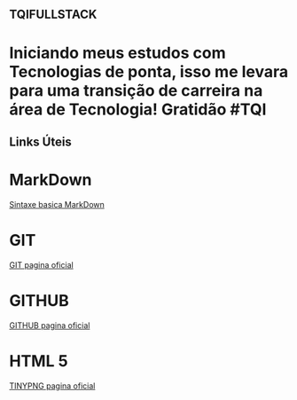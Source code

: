 ## TQIFULLSTACK

# Iniciando meus estudos com Tecnologias de ponta, isso me levara para uma transição de carreira na área de Tecnologia! Gratidão #TQI

## Links Úteis

# MarkDown
[Sintaxe basica MarkDown](https://www.markdownguide.org/basic-syntax/)

# GIT
[GIT pagina oficial](https://git-scm.com/) 

# GITHUB
[GITHUB pagina oficial](https://github.com)

# HTML 5
[TINYPNG pagina oficial](https://tinypng.com/)
